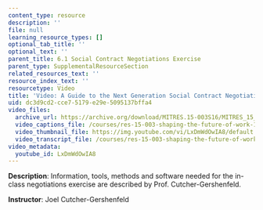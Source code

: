 ```yaml
---
content_type: resource
description: ''
file: null
learning_resource_types: []
optional_tab_title: ''
optional_text: ''
parent_title: 6.1 Social Contract Negotiations Exercise
parent_type: SupplementalResourceSection
related_resources_text: ''
resource_index_text: ''
resourcetype: Video
title: 'Video: A Guide to the Next Generation Social Contract Negotiations Exercise'
uid: dc3d9cd2-cce7-5179-e29e-5095137bffa4
video_files:
  archive_url: https://archive.org/download/MITRES.15-003S16/MITRES_15_003S16_6-1-2_360p.mp4
  video_captions_file: /courses/res-15-003-shaping-the-future-of-work-15-662x-spring-2016/c144f071960a59ffbb35a78b4a22b648_LxDmWdOwIA8.vtt
  video_thumbnail_file: https://img.youtube.com/vi/LxDmWdOwIA8/default.jpg
  video_transcript_file: /courses/res-15-003-shaping-the-future-of-work-15-662x-spring-2016/0a4b9f46dc20871daebc76c774e07c2f_LxDmWdOwIA8.pdf
video_metadata:
  youtube_id: LxDmWdOwIA8
---
```


**Description**: Information, tools, methods and software needed for the in-class negotiations exercise are described by Prof. Cutcher-Gershenfeld.

**Instructor**: Joel Cutcher-Gershenfeld